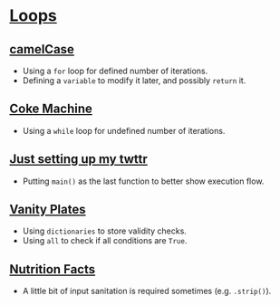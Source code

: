 # [Loops](pset_2)

## [camelCase](camel/camel.py)

- Using a `for` loop for defined number of iterations.
- Defining a `variable` to modify it later, and possibly `return` it.

## [Coke Machine](coke/coke.py)

- Using a `while` loop for undefined number of iterations.

## [Just setting up my twttr](twttr/twttr.py)

- Putting `main()` as the last function to better show execution flow.

## [Vanity Plates](plates/plates.py)

- Using `dictionaries` to store validity checks.
- Using `all` to check if all conditions are `True`.

## [Nutrition Facts](nutrition/nutrition.py)

- A little bit of input sanitation is required sometimes (e.g. `.strip()`).
